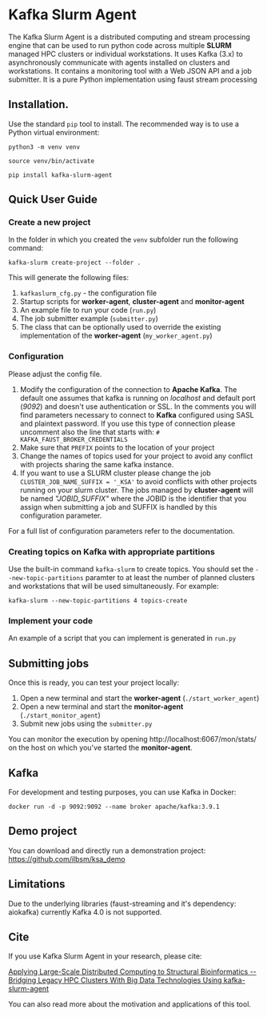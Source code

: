 # Kafka Slurm Agent

The Kafka Slurm Agent is a distributed computing and stream processing engine 
that can be used to run python code across multiple **SLURM** managed HPC clusters or individual workstations.
It uses Kafka (3.x) to asynchronously communicate with agents installed on clusters and workstations.
It contains a monitoring tool with a Web JSON API and a job submitter.
It is a pure Python implementation using faust stream processing

## Installation.

Use the standard ``pip`` tool to install. The recommended way is to use a Python virtual environment:

``python3 -m venv venv``

``source venv/bin/activate``

``pip install kafka-slurm-agent``

## Quick User Guide

### Create a new project

In the folder in which you created the ``venv`` subfolder run the following command:

``kafka-slurm create-project --folder .``

This will generate the following files:
   1. ``kafkaslurm_cfg.py`` - the configuration file
   2. Startup scripts for **worker-agent**, **cluster-agent** and **monitor-agent**
   3. An example file to run your code (``run.py``)
   4. The job submitter example (``submitter.py``)
   5. The class that can be optionally used to override the existing implementation of the **worker-agent** (``my_worker_agent.py``)

### Configuration
Please adjust the config file.
1. Modify the configuration of the connection to **Apache Kafka**. The default one assumes that kafka is running on *localhost* and default port (*9092*) and doesn't use authentication or SSL.
     In the comments you will find parameters necessary to connect to **Kafka** configured using SASL and plaintext password. If you use this type of connection please uncomment also the line that starts with:
``# KAFKA_FAUST_BROKER_CREDENTIALS``
2. Make sure that ``PREFIX`` points to the location of your project
3. Change the names of topics used for your project to avoid any conflict with projects sharing the same kafka instance.
4. If you want to use a SLURM cluster please change the job ``CLUSTER_JOB_NAME_SUFFIX = '_KSA'`` to avoid conflicts with other projects running on your slurm cluster. The jobs managed by **cluster-agent** will be named *"JOBID_SUFFIX"* where the JOBID is the identifier that you assign when submitting a job and SUFFIX is handled by this configuration parameter.

For a full list of configuration parameters refer to the documentation.

### Creating topics on Kafka with appropriate partitions

Use the built-in command ``kafka-slurm`` to create topics. You should set the ``--new-topic-partitions`` paramter to at least the number of planned clusters and workstations that will be used simultaneously.
For example:

``kafka-slurm --new-topic-partitions 4 topics-create``

### Implement your code

An example of a script that you can implement is generated in ``run.py``

## Submitting jobs

Once this is ready, you can test your project locally:
1. Open a new terminal and start the **worker-agent** (``./start_worker_agent``)
2. Open a new terminal and start the **monitor-agent** (``./start_monitor_agent``)
3. Submit new jobs using the ``submitter.py``

You can monitor the execution by opening http://localhost:6067/mon/stats/ on the host on which you've started the **monitor-agent**.

## Kafka

For development and testing purposes, you can use Kafka in Docker:

``docker run -d -p 9092:9092 --name broker apache/kafka:3.9.1``

## Demo project

You can download and directly run a demonstration project: https://github.com/ilbsm/ksa_demo

## Limitations

Due to the underlying libraries (faust-streaming and it's dependency: aiokafka) currently Kafka 4.0 is not supported.

## Cite

If you use Kafka Slurm Agent in your research, please cite:

[Applying Large-Scale Distributed Computing to Structural Bioinformatics -- Bridging Legacy HPC Clusters With Big Data Technologies Using kafka-slurm-agent](https://arxiv.org/abs/2503.14806)

You can also read more about the motivation and applications of this tool.  